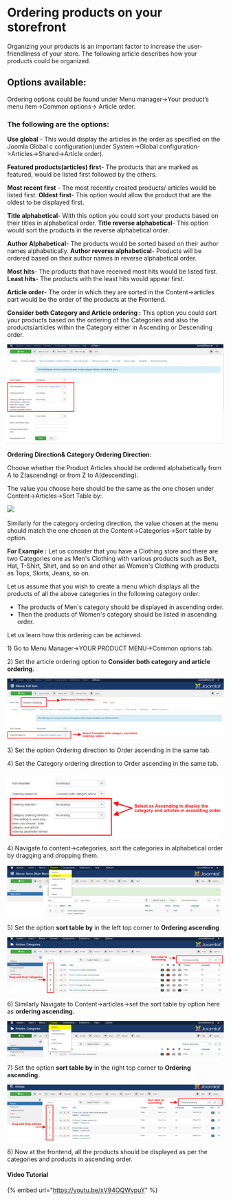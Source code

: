 # Ordering products on your storefront

Organizing your products is an important factor to increase the user-friendliness of your store. The following article describes how your products could be organized.

## Options available: <a href="#options-available" id="options-available"></a>

Ordering options could be found under Menu manager->Your product’s menu item->Common options-> Article order.

### The following are the options: <a href="#the-following-are-the-options" id="the-following-are-the-options"></a>

**Use global** - This would display the articles in the order as specified on the Joomla Global c configuration(under System->Global configuration->Articles->Shared->Article order). &#x20;

**Featured products(articles) first**- The products that are marked as featured, would be listed first followed by the others.

**Most recent first** - The most recently created products/ articles would be listed first. **Oldest first**- This option would allow the product that are the oldest to be displayed first.&#x20;

**Title alphabetical**- With this option you could sort your products based on their titles in alphabetical order. **Title reverse alphabetical**- This option would sort the products in the reverse alphabetical order.&#x20;

**Author Alphabetical**- The products would be sorted based on their author names alphabetically.  **Author reverse alphabetical**- Products will be ordered based on their author names in reverse alphabetical order.&#x20;

**Most hits**- The products that have received most hits would be listed first. **Least hits**- The products with the least hits would appear first.&#x20;

**Article order**- The order in which they are sorted in the Content->articles part would be the order of the products at the **F**rontend.

**Consider both Category and Article ordering :** This option you could sort your products based on the ordering of the Categories and also the products/articles within the Category either in Ascending or Descending order.&#x20;

![](../.gitbook/assets/commonoptionstab.png)

**Ordering Direction& Category Ordering Direction:**

&#x20;Choose whether the Product Articles should be ordered alphabetically from A to Z(ascending) or from Z to A(descending).

The value you choose here should be the same as the one chosen under Content->Articles->Sort Table by:

![](../.gitbook/assets/selection\_092.png)

Similarly for the category ordering direction, the value chosen at the menu should match the one chosen at the Content->Categories->Sort table by option.

**For Example :**                                                                                                                                                               Let us consider that you have a Clothing store and there are two Categories one as Men's Clothing with various products such as Belt, Hat, T-Shirt, Shirt, and so on and other as Women's Clothing with products as Tops, Skirts, Jeans, so on.                                                                                                                                       &#x20;

Let us assume that you wish to create a menu which displays all the products of all the above categories in the following category order:

* The products of Men's category should be displayed in ascending order.
* Then the products of Women's category should be listed in ascending order.

Let us learn how this ordering can be achieved.

1\) Go to Menu Manager->YOUR PRODUCT MENU->Common options tab.

2\) Set the article ordering option to **Consider both category and article ordering.**

![](../.gitbook/assets/ordering1.png)

3\) Set the option Ordering direction to Order ascending in the same tab.

4\) Set the Category ordering direction to Order ascending in the same tab.

![](../.gitbook/assets/ordering2.png)

4\) Navigate to content->categories, sort the categories in alphabetical order by dragging and dropping them.

![](../.gitbook/assets/ordering3.png)

5\) Set the option **sort table by** in the left top corner to **Ordering ascending**

![](../.gitbook/assets/ordering7.png)

6\) Similarly Navigate to Content->articles->set the sort table by option here as **ordering ascending.**

![](../.gitbook/assets/ordering5.png)

7\) Set the option **sort table by** in the right top corner to **Ordering ascending.**

![](../.gitbook/assets/ordering6.png)

8\) Now at the frontend, all the products should be displayed as per the categories and products in ascending order.

#### Video Tutorial

{% embed url="https://youtu.be/xV94OQWvpuY" %}

